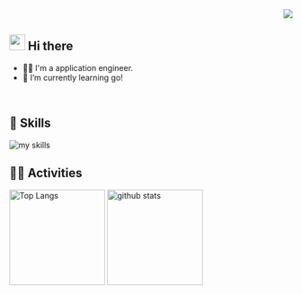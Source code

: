 
<div align="right">
  <img src="https://komarev.com/ghpvc/?username=kisoshun" />
</div>


## <img src="https://media.giphy.com/media/hvRJCLFzcasrR4ia7z/giphy.gif" width="28"> Hi there

- 🧑‍💻 I'm a application engineer.
- 🌱 I’m currently learning go!
<br>


<!-- ライトモート：theme=light, ダークモート：theme=dark -->
<!-- アイコンの選択肢一覧：https://arc.net/l/quote/zizyykfh -->
## 🌱 Skills
<img alt="my skills" src="https://skillicons.dev/icons?theme=dark&perline=7&i=html,css,js,ts,react,next,figma,python,fastapi,go,docker,terraform,aws,gcp,unity" />
<br>


<!-- ライトモート：theme=light, ダークモート：theme=vue-dark  -->
## 🏃‍♀️ Activities
<div align="left"> 
  <img alt="Top Langs" height="170px" src="https://github-readme-stats.vercel.app/api?username=kisoshun&theme=vue-dark&layout=compact" />
  <img alt="github stats" height="170px" src="https://github-readme-stats.vercel.app/api/top-langs/?username=kisoshun&theme=vue-dark&layout=compact" />
</div>

